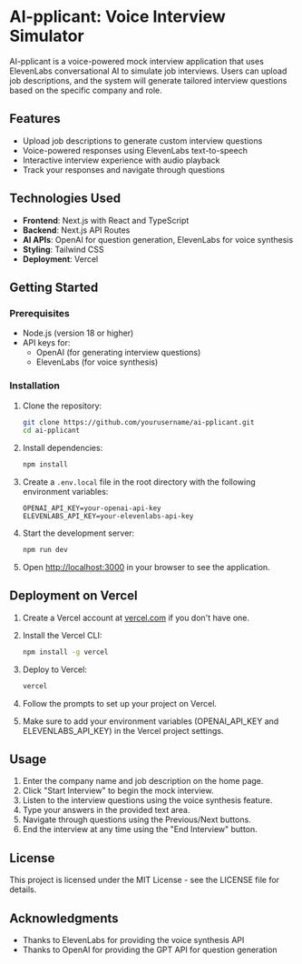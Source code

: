 # AI-pplicant: Voice Interview Simulator

AI-pplicant is a voice-powered mock interview application that uses ElevenLabs conversational AI to simulate job interviews. Users can upload job descriptions, and the system will generate tailored interview questions based on the specific company and role.

## Features

- Upload job descriptions to generate custom interview questions
- Voice-powered responses using ElevenLabs text-to-speech
- Interactive interview experience with audio playback
- Track your responses and navigate through questions

## Technologies Used

- **Frontend**: Next.js with React and TypeScript
- **Backend**: Next.js API Routes
- **AI APIs**: OpenAI for question generation, ElevenLabs for voice synthesis
- **Styling**: Tailwind CSS
- **Deployment**: Vercel

## Getting Started

### Prerequisites

- Node.js (version 18 or higher)
- API keys for:
  - OpenAI (for generating interview questions)
  - ElevenLabs (for voice synthesis)

### Installation

1. Clone the repository:
   ```bash
   git clone https://github.com/yourusername/ai-pplicant.git
   cd ai-pplicant
   ```

2. Install dependencies:
   ```bash
   npm install
   ```

3. Create a `.env.local` file in the root directory with the following environment variables:
   ```
   OPENAI_API_KEY=your-openai-api-key
   ELEVENLABS_API_KEY=your-elevenlabs-api-key
   ```

4. Start the development server:
   ```bash
   npm run dev
   ```

5. Open [http://localhost:3000](http://localhost:3000) in your browser to see the application.

## Deployment on Vercel

1. Create a Vercel account at [vercel.com](https://vercel.com) if you don't have one.

2. Install the Vercel CLI:
   ```bash
   npm install -g vercel
   ```

3. Deploy to Vercel:
   ```bash
   vercel
   ```

4. Follow the prompts to set up your project on Vercel.

5. Make sure to add your environment variables (OPENAI_API_KEY and ELEVENLABS_API_KEY) in the Vercel project settings.

## Usage

1. Enter the company name and job description on the home page.
2. Click "Start Interview" to begin the mock interview.
3. Listen to the interview questions using the voice synthesis feature.
4. Type your answers in the provided text area.
5. Navigate through questions using the Previous/Next buttons.
6. End the interview at any time using the "End Interview" button.

## License

This project is licensed under the MIT License - see the LICENSE file for details.

## Acknowledgments

- Thanks to ElevenLabs for providing the voice synthesis API
- Thanks to OpenAI for providing the GPT API for question generation
